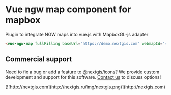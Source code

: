 # Vue ngw map component for mapbox

Plugin to integrate NGW maps into vue.js with MapboxGL-js adapter

```html
<vue-ngw-map fullFilling baseUrl="https://demo.nextgis.com" webmapId="4251" qmsId="487"></vue-ngw-map>
```

## Commercial support

Need to fix a bug or add a feature to @nextgis/icons? We provide custom development and support for this software. [Contact us](http://nextgis.com/contact/) to discuss options!

[![http://nextgis.com](http://nextgis.ru/img/nextgis.png)](http://nextgis.com)

